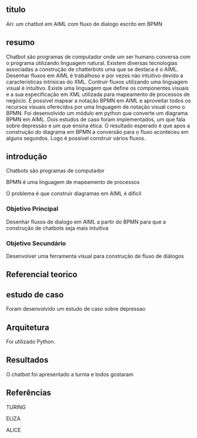 ## titulo
Ari: um chatbot em AIML com fluxo de dialogo escrito em BPMN

## resumo
Chatbot são programas de computador onde um ser humano conversa 
com o programa utilizando linguagem natural.
Existem diversas tecnologias associadas a construção de 
chatterbots  uma que se destaca é o AIML.
Desenhar fluxos em AIML é trabalhoso e por vezes 
não intuitivo devido a caracteristicas intrisicas do XML.
Contruir fluxos utilizando uma linguagem visual é intuitivo. 
Existe uma linguagem que define os componentes visuais e
 a sua especificação em XML utilizada para mapeamento de processos de negócio.
É possível mapear a notação BPMN em AIML e aproveitar todos os recursos
visuais oferecidos por uma linguagem de notação visual como o BPMN. 
Foi desenvolvido um módulo em python que converte um diagrama 
BPMN em AIML. Dois estudos de caso foram implementados, um que 
fala sobre depressão e um que ensina ética. O resultado esperado
é que apos a construção do diagrama em BPMN a conversão para o fluxo
aconteceu em alguns segundos. Logo é possível construir vários fluxos.


## introdução

Chatbots são programas de computador 

BPMN é uma linguagem de mapeamento de processos

O problema é que construir diagramas em AIML é dificil

### Objetivo Principal
Desenhar fluxos de dialogo em AIML a partir do BPMN para que a construção de chatbots
seja mais intuitiva 

### Objetivo Secundário
Desenvolver uma ferramenta visual para construção de fluxo de 
diálogos

## Referencial teorico

## estudo de caso

Foram desenvolvido um estudo de caso sobre depressao

## Arquitetura

Foi utilizado Python.

## Resultados

O chatbot foi apresentado a turma e todos gostaram

## Referências

TURING

ELIZA

ALICE

